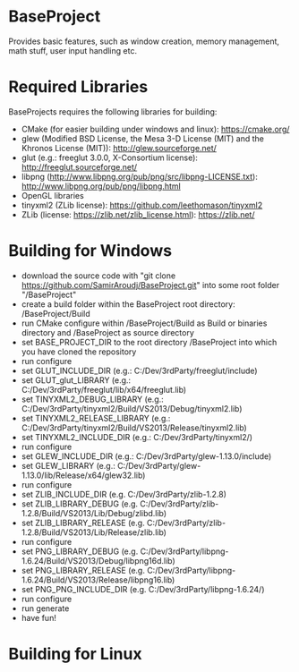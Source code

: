 # BaseProject
Provides basic features, such as window creation, memory management, math stuff, user input handling etc.

# Required Libraries
BaseProjects requires the following libraries for building:

- CMake (for easier building under windows and linux): https://cmake.org/
- glew (Modified BSD License, the Mesa 3-D License (MIT) and the Khronos License (MIT)): http://glew.sourceforge.net/
- glut (e.g.: freeglut 3.0.0, X-Consortium license): http://freeglut.sourceforge.net/
- libpng (http://www.libpng.org/pub/png/src/libpng-LICENSE.txt): http://www.libpng.org/pub/png/libpng.html
- OpenGL libraries
- tinyxml2 (ZLib license): https://github.com/leethomason/tinyxml2
- ZLib (license: https://zlib.net/zlib_license.html): https://zlib.net/

# Building for Windows
- download the source code with "git clone https://github.com/SamirAroudj/BaseProject.git" into some root folder "<path>/BaseProject"
- create a build folder within the BaseProject root directory: <path>/BaseProject/Build
- run CMake configure within <path>/BaseProject/Build as Build or binaries directory and <path>/BaseProject as source directory
- set BASE_PROJECT_DIR to the root directory <path>/BaseProject into which you have cloned the repository
- run configure
- set GLUT_INCLUDE_DIR (e.g.: C:/Dev/3rdParty/freeglut/include)
- set GLUT_glut_LIBRARY (e.g.: C:/Dev/3rdParty/freeglut/lib/x64/freeglut.lib)
- set TINYXML2_DEBUG_LIBRARY (e.g.: C:/Dev/3rdParty/tinyxml2/Build/VS2013/Debug/tinyxml2.lib)
- set TINYXML2_RELEASE_LIBRARY (e.g.: C:/Dev/3rdParty/tinyxml2/Build/VS2013/Release/tinyxml2.lib)
- set TINYXML2_INCLUDE_DIR (e.g.: C:/Dev/3rdParty/tinyxml2/)
- run configure
- set GLEW_INCLUDE_DIR (e.g.: C:/Dev/3rdParty/glew-1.13.0/include)
- set GLEW_LIBRARY (e.g.: C:/Dev/3rdParty/glew-1.13.0/lib/Release/x64/glew32.lib)
- run configure
- set ZLIB_INCLUDE_DIR (e.g. C:/Dev/3rdParty/zlib-1.2.8)
- set ZLIB_LIBRARY_DEBUG (e.g. C:/Dev/3rdParty/zlib-1.2.8/Build/VS2013/Lib/Debug/zlibd.lib)
- set ZLIB_LIBRARY_RELEASE (e.g. C:/Dev/3rdParty/zlib-1.2.8/Build/VS2013/Lib/Release/zlib.lib)
- run configure
- set PNG_LIBRARY_DEBUG (e.g. C:/Dev/3rdParty/libpng-1.6.24/Build/VS2013/Debug/libpng16d.lib)
- set PNG_LIBRARY_RELEASE (e.g. C:/Dev/3rdParty/libpng-1.6.24/Build/VS2013/Release/libpng16.lib)
- set PNG_PNG_INCLUDE_DIR (e.g. C:/Dev/3rdParty/libpng-1.6.24/)
- run configure
- run generate
- have fun!
  
# Building for Linux
